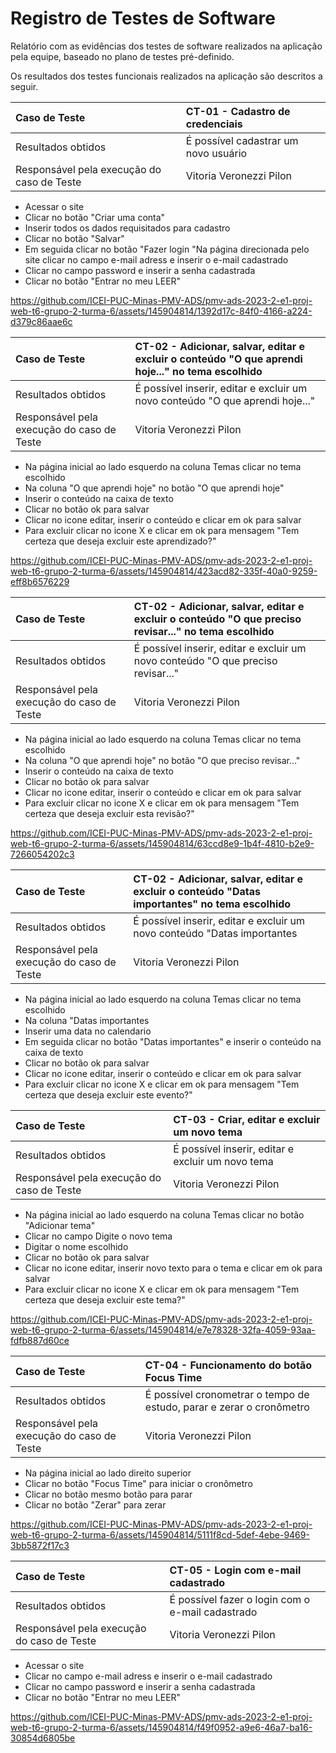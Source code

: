 # Registro de Testes de Software

Relatório com as evidências dos testes de software realizados na aplicação pela equipe, baseado no plano de testes pré-definido.

Os resultados dos testes funcionais realizados na aplicação são descritos a seguir. 

|Caso de Teste    | CT-01 - Cadastro de credenciais|
|:---|:---|
| Resultados obtidos | É possível cadastrar um novo usuário |
| Responsável pela execução do caso de Teste | Vitoria Veronezzi Pilon  |

- Acessar o site<br/>
- Clicar no botão "Criar uma conta"<br/>
- Inserir todos os dados requisitados para cadastro<br/>
- Clicar no botão "Salvar"<br/>
- Em seguida clicar no botão "Fazer login "Na página direcionada pelo site clicar no campo e-mail adress e inserir o e-mail cadastrado<br/>
- Clicar no campo password e inserir a senha cadastrada<br/>
- Clicar no botão "Entrar no meu LEER"<br/>

https://github.com/ICEI-PUC-Minas-PMV-ADS/pmv-ads-2023-2-e1-proj-web-t6-grupo-2-turma-6/assets/145904814/1392d17c-84f0-4166-a224-d379c86aae6c


|Caso de Teste    | CT-02 -  Adicionar, salvar, editar e excluir o conteúdo "O que aprendi hoje..." no tema escolhido|
|:---|:---|
| Resultados obtidos | É possível inserir, editar e excluir um novo conteúdo "O que aprendi hoje..." |
| Responsável pela execução do caso de Teste | Vitoria Veronezzi Pilon  |

- Na página inicial ao lado esquerdo na coluna Temas clicar no tema escolhido<br/>
- Na coluna "O que aprendi hoje" no botão "O que aprendi hoje"<br/>
- Inserir o conteúdo na caixa de texto<br/>
- Clicar no botão ok para salvar<br/>
- Clicar no icone editar, inserir o conteúdo e clicar em ok para salvar<br/>
- Para excluir clicar no icone X e clicar em ok para mensagem "Tem certeza que deseja excluir este aprendizado?"<br/>

https://github.com/ICEI-PUC-Minas-PMV-ADS/pmv-ads-2023-2-e1-proj-web-t6-grupo-2-turma-6/assets/145904814/423acd82-335f-40a0-9259-eff8b6576229


|Caso de Teste    | CT-02 -  Adicionar, salvar, editar e excluir o conteúdo  "O que preciso revisar..." no tema escolhido|
|:---|:---|
| Resultados obtidos | É possível inserir, editar e excluir um novo conteúdo  "O que preciso revisar..." |
| Responsável pela execução do caso de Teste | Vitoria Veronezzi Pilon  |

- Na página inicial ao lado esquerdo na coluna Temas clicar no tema escolhido<br/>
- Na coluna "O que aprendi hoje" no botão  "O que preciso revisar..."<br/>
- Inserir o conteúdo na caixa de texto<br/>
- Clicar no botão ok para salvar<br/>
- Clicar no icone editar, inserir o conteúdo e clicar em ok para salvar<br/>
- Para excluir clicar no icone X e clicar em ok para mensagem "Tem certeza que deseja excluir esta revisão?"<br/>

https://github.com/ICEI-PUC-Minas-PMV-ADS/pmv-ads-2023-2-e1-proj-web-t6-grupo-2-turma-6/assets/145904814/63ccd8e9-1b4f-4810-b2e9-7266054202c3

|Caso de Teste    | CT-02 -  Adicionar, salvar, editar e excluir o conteúdo "Datas importantes" no tema escolhido|
|:---|:---|
| Resultados obtidos | É possível inserir, editar e excluir um novo conteúdo "Datas importantes |
| Responsável pela execução do caso de Teste | Vitoria Veronezzi Pilon  |

- Na página inicial ao lado esquerdo na coluna Temas clicar no tema escolhido<br/>
- Na coluna "Datas importantes <br/>
- Inserir uma data no calendario <br/>
- Em seguida clicar no botão  "Datas importantes" e inserir o conteúdo na caixa de texto<br/>
- Clicar no botão ok para salvar<br/>
- Clicar no icone editar, inserir o conteúdo e clicar em ok para salvar<br/>
- Para excluir clicar no icone X e clicar em ok para mensagem "Tem certeza que deseja excluir este evento?"<br/>

|Caso de Teste    | CT-03 - Criar, editar e excluir um novo tema|
|:---|:---|
| Resultados obtidos | É possível inserir, editar e excluir um novo tema |
| Responsável pela execução do caso de Teste | Vitoria Veronezzi Pilon  |

- Na página inicial ao lado esquerdo na coluna Temas clicar no botão "Adicionar tema"<br/>
- Clicar no campo Digite o novo tema<br/>
- Digitar o nome escolhido<br/>
- Clicar no botão ok para salvar<br/>
- Clicar no icone editar, inserir novo texto para o tema e clicar em ok para salvar<br/>
- Para excluir clicar no icone X e clicar em ok para mensagem "Tem certeza que deseja excluir este tema?"<br/>

https://github.com/ICEI-PUC-Minas-PMV-ADS/pmv-ads-2023-2-e1-proj-web-t6-grupo-2-turma-6/assets/145904814/e7e78328-32fa-4059-93aa-fdfb887d60ce

|Caso de Teste    | CT-04 -  Funcionamento do botão Focus Time |
|:---|:---|
| Resultados obtidos | É possível cronometrar o tempo de estudo, parar e zerar o cronômetro  |
| Responsável pela execução do caso de Teste | Vitoria Veronezzi Pilon  |

- Na página inicial ao lado direito superior<br/>
- Clicar no botão "Focus Time" para iniciar o cronômetro<br/>
- Clicar no botão mesmo botão para parar<br/>
- Clicar no botão "Zerar" para zerar<br/>

https://github.com/ICEI-PUC-Minas-PMV-ADS/pmv-ads-2023-2-e1-proj-web-t6-grupo-2-turma-6/assets/145904814/5111f8cd-5def-4ebe-9469-3bb5872f17c3


|Caso de Teste    | CT-05 - Login com e-mail cadastrado|
|:---|:---|
| Resultados obtidos | É possível fazer o login com o e-mail cadastrado  |
| Responsável pela execução do caso de Teste | Vitoria Veronezzi Pilon  |

- Acessar o site<br/>
- Clicar no campo e-mail adress e inserir o e-mail cadastrado<br/>
- Clicar no campo password e inserir a senha cadastrada<br/>
- Clicar no botão "Entrar no meu LEER"<br/>

https://github.com/ICEI-PUC-Minas-PMV-ADS/pmv-ads-2023-2-e1-proj-web-t6-grupo-2-turma-6/assets/145904814/f49f0952-a9e6-46a7-ba16-30854d6805be

















